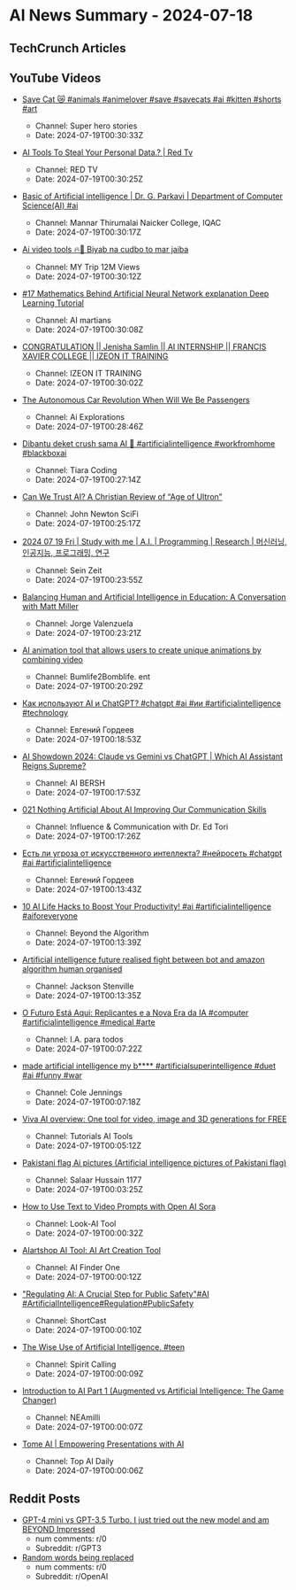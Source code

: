 # AI News Summary - 2024-07-18

## TechCrunch Articles
## YouTube Videos
- [Save Cat 😿  #animals #animelover #save #savecats #ai #kitten #shorts #art](https://www.youtube.com/watch?v=qHHRtu0AI-g)
  - Channel: Super hero stories 
  - Date: 2024-07-19T00:30:33Z

- [AI Tools To Steal Your Personal Data.? | Red Tv](https://www.youtube.com/watch?v=wQL4TBvW51g)
  - Channel: RED TV
  - Date: 2024-07-19T00:30:25Z

- [Basic of Artificial intelligence | Dr. G. Parkavi | Department of Computer Science(AI) #ai](https://www.youtube.com/watch?v=caYEn1xtP1I)
  - Channel: Mannar Thirumalai Naicker College, IQAC
  - Date: 2024-07-19T00:30:17Z

- [Ai video tools 🔥💯 Biyab na cudbo to mar jaiba](https://www.youtube.com/watch?v=HwvK-F6bROQ)
  - Channel: MY Trip 12M Views 
  - Date: 2024-07-19T00:30:12Z

- [#17 Mathematics Behind Artificial Neural Network explanation Deep Learning Tutorial](https://www.youtube.com/watch?v=CIQz64HAg5I)
  - Channel: AI martians
  - Date: 2024-07-19T00:30:08Z

- [CONGRATULATION || Jenisha Samlin || AI INTERNSHIP || FRANCIS XAVIER COLLEGE || IZEON IT TRAINING](https://www.youtube.com/watch?v=4dZar8saePU)
  - Channel: IZEON IT TRAINING
  - Date: 2024-07-19T00:30:02Z

- [The Autonomous Car Revolution When Will We Be Passengers](https://www.youtube.com/watch?v=mVMQslfgi5Q)
  - Channel: Ai Explorations
  - Date: 2024-07-19T00:28:46Z

- [Dibantu deket crush sama AI 🤣 #artificialintelligence #workfromhome #blackboxai](https://www.youtube.com/watch?v=G09s-_j5kT4)
  - Channel: Tiara Coding
  - Date: 2024-07-19T00:27:14Z

- [Can We Trust AI? A Christian Review of “Age of Ultron”](https://www.youtube.com/watch?v=zY3TBbaOQOk)
  - Channel: John Newton SciFi
  - Date: 2024-07-19T00:25:17Z

- [2024 07 19 Fri | Study with me | A.I. | Programming | Research | 머신러닝, 인공지능, 프로그래밍, 연구](https://www.youtube.com/watch?v=sTZyry0CGjE)
  - Channel: Sein Zeit
  - Date: 2024-07-19T00:23:55Z

- [Balancing Human and Artificial Intelligence in Education: A Conversation with Matt Miller](https://www.youtube.com/watch?v=v5MIab14qfY)
  - Channel: Jorge Valenzuela
  - Date: 2024-07-19T00:23:21Z

- [AI animation tool that allows users to create unique animations by combining video](https://www.youtube.com/watch?v=hpBor8ZDzbk)
  - Channel: Bumlife2Bomblife. ent
  - Date: 2024-07-19T00:20:29Z

- [Как используют AI и ChatGPT? #chatgpt #ai #ии #artificialintelligence #technology](https://www.youtube.com/watch?v=xHK7xghij70)
  - Channel: Евгений Гордеев
  - Date: 2024-07-19T00:18:53Z

- [AI Showdown 2024: Claude vs Gemini vs ChatGPT | Which AI Assistant Reigns Supreme?](https://www.youtube.com/watch?v=mB_1hYXJ85M)
  - Channel: AI BERSH
  - Date: 2024-07-19T00:17:53Z

- [021 Nothing Artificial About AI Improving Our Communication Skills](https://www.youtube.com/watch?v=akTK8tqIGVc)
  - Channel: Influence & Communication with Dr. Ed Tori
  - Date: 2024-07-19T00:17:26Z

- [Есть ли угроза от искусственного интеллекта? #нейросеть #chatgpt #ai #artificialintelligence](https://www.youtube.com/watch?v=3GBwHSNySrA)
  - Channel: Евгений Гордеев
  - Date: 2024-07-19T00:13:43Z

- [10 AI Life Hacks to Boost Your Productivity! #ai #artificialintelligence #aiforeveryone](https://www.youtube.com/watch?v=-AzOuIT-Jr8)
  - Channel: Beyond the Algorithm
  - Date: 2024-07-19T00:13:39Z

- [Artificial intelligence future realised fight between bot and amazon algorithm human organised](https://www.youtube.com/watch?v=jl9QlwTYOtI)
  - Channel: Jackson Stenville
  - Date: 2024-07-19T00:13:35Z

- [O Futuro Está Aqui: Replicantes e a Nova Era da IA #computer #artificialintelligence #medical #arte](https://www.youtube.com/watch?v=RlanKmw02z8)
  - Channel: I.A. para todos
  - Date: 2024-07-19T00:07:22Z

- [made artificial intelligence my b**** #artificialsuperintelligence #duet #ai #funny #war](https://www.youtube.com/watch?v=S0bBuMIR0Ko)
  - Channel: Cole Jennings
  - Date: 2024-07-19T00:07:18Z

- [Viva AI overview: One tool for video, image and 3D generations for FREE](https://www.youtube.com/watch?v=kjXNZStwe0g)
  - Channel: Tutorials AI Tools
  - Date: 2024-07-19T00:05:12Z

- [Pakistani flag Ai pictures (Artificial intelligence pictures of Pakistani flag)](https://www.youtube.com/watch?v=VQS5jPjcmTE)
  - Channel: Salaar Hussain 1177
  - Date: 2024-07-19T00:03:25Z

- [How to Use Text to Video Prompts with Open AI Sora](https://www.youtube.com/watch?v=jG74lb0teR0)
  - Channel: Look-AI Tool
  - Date: 2024-07-19T00:00:32Z

- [AIartshop AI Tool: AI Art Creation Tool](https://www.youtube.com/watch?v=VFQnObOBhXA)
  - Channel: AI Finder One
  - Date: 2024-07-19T00:00:12Z

- [&quot;Regulating AI: A Crucial Step for Public Safety&quot;#AI #ArtificialIntelligence#Regulation#PublicSafety](https://www.youtube.com/watch?v=KeAvvqYlsEY)
  - Channel: ShortCast
  - Date: 2024-07-19T00:00:10Z

- [The Wise Use of Artificial Intelligence.  #teen](https://www.youtube.com/watch?v=OYhbMkBqTO8)
  - Channel: Spirit Calling
  - Date: 2024-07-19T00:00:09Z

- [Introduction to AI Part 1 (Augmented vs Artificial Intelligence: The Game Changer)](https://www.youtube.com/watch?v=9SirqxTKnSY)
  - Channel: NEAmilli
  - Date: 2024-07-19T00:00:07Z

- [Tome AI | Empowering Presentations with AI](https://www.youtube.com/watch?v=IQqEexvfWlI)
  - Channel: Top AI Daily
  - Date: 2024-07-19T00:00:06Z

## Reddit Posts
- [GPT-4 mini vs GPT-3.5 Turbo. I just tried out the new model and am BEYOND Impressed](https://www.reddit.com/r/GPT3/comments/1e6qnml/gpt4_mini_vs_gpt35_turbo_i_just_tried_out_the_new/)
  - num comments: r/0
  - Subreddit: r/GPT3
- [Random words being replaced](https://www.reddit.com/r/OpenAI/comments/1e6q57h/random_words_being_replaced/)
  - num comments: r/0
  - Subreddit: r/OpenAI
